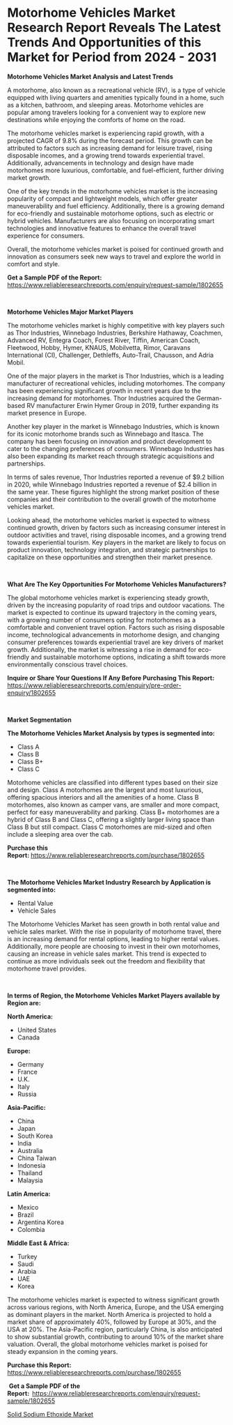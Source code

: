 <p><h1>Motorhome Vehicles Market Research Report Reveals The Latest Trends And Opportunities of this Market for Period from 2024 - 2031</h1></p><p><strong>Motorhome Vehicles Market Analysis and Latest Trends</strong></p>
<p><p>A motorhome, also known as a recreational vehicle (RV), is a type of vehicle equipped with living quarters and amenities typically found in a home, such as a kitchen, bathroom, and sleeping areas. Motorhome vehicles are popular among travelers looking for a convenient way to explore new destinations while enjoying the comforts of home on the road.</p><p>The motorhome vehicles market is experiencing rapid growth, with a projected CAGR of 9.8% during the forecast period. This growth can be attributed to factors such as increasing demand for leisure travel, rising disposable incomes, and a growing trend towards experiential travel. Additionally, advancements in technology and design have made motorhomes more luxurious, comfortable, and fuel-efficient, further driving market growth.</p><p>One of the key trends in the motorhome vehicles market is the increasing popularity of compact and lightweight models, which offer greater maneuverability and fuel efficiency. Additionally, there is a growing demand for eco-friendly and sustainable motorhome options, such as electric or hybrid vehicles. Manufacturers are also focusing on incorporating smart technologies and innovative features to enhance the overall travel experience for consumers.</p><p>Overall, the motorhome vehicles market is poised for continued growth and innovation as consumers seek new ways to travel and explore the world in comfort and style.</p></p>
<p><strong>Get a Sample PDF of the Report:&nbsp;</strong> <a href="https://www.reliableresearchreports.com/enquiry/request-sample/1802655">https://www.reliableresearchreports.com/enquiry/request-sample/1802655</a></p>
<p>&nbsp;</p>
<p><strong>Motorhome Vehicles Major Market Players</strong></p>
<p><p>The motorhome vehicles market is highly competitive with key players such as Thor Industries, Winnebago Industries, Berkshire Hathaway, Coachmen, Advanced RV, Entegra Coach, Forest River, Tiffin, American Coach, Fleetwood, Hobby, Hymer, KNAUS, Mobilvetta, Rimor, Caravans International (CI), Challenger, Dethleffs, Auto-Trail, Chausson, and Adria Mobil.</p><p>One of the major players in the market is Thor Industries, which is a leading manufacturer of recreational vehicles, including motorhomes. The company has been experiencing significant growth in recent years due to the increasing demand for motorhomes. Thor Industries acquired the German-based RV manufacturer Erwin Hymer Group in 2019, further expanding its market presence in Europe.</p><p>Another key player in the market is Winnebago Industries, which is known for its iconic motorhome brands such as Winnebago and Itasca. The company has been focusing on innovation and product development to cater to the changing preferences of consumers. Winnebago Industries has also been expanding its market reach through strategic acquisitions and partnerships.</p><p>In terms of sales revenue, Thor Industries reported a revenue of $9.2 billion in 2020, while Winnebago Industries reported a revenue of $2.4 billion in the same year. These figures highlight the strong market position of these companies and their contribution to the overall growth of the motorhome vehicles market.</p><p>Looking ahead, the motorhome vehicles market is expected to witness continued growth, driven by factors such as increasing consumer interest in outdoor activities and travel, rising disposable incomes, and a growing trend towards experiential tourism. Key players in the market are likely to focus on product innovation, technology integration, and strategic partnerships to capitalize on these opportunities and strengthen their market presence.</p></p>
<p>&nbsp;</p>
<p><strong>What Are The Key Opportunities For Motorhome Vehicles Manufacturers?</strong></p>
<p><p>The global motorhome vehicles market is experiencing steady growth, driven by the increasing popularity of road trips and outdoor vacations. The market is expected to continue its upward trajectory in the coming years, with a growing number of consumers opting for motorhomes as a comfortable and convenient travel option. Factors such as rising disposable income, technological advancements in motorhome design, and changing consumer preferences towards experiential travel are key drivers of market growth. Additionally, the market is witnessing a rise in demand for eco-friendly and sustainable motorhome options, indicating a shift towards more environmentally conscious travel choices.</p></p>
<p><strong>Inquire or Share Your Questions If Any Before Purchasing This Report:</strong> <a href="https://www.reliableresearchreports.com/enquiry/pre-order-enquiry/1802655">https://www.reliableresearchreports.com/enquiry/pre-order-enquiry/1802655</a></p>
<p>&nbsp;</p>
<p><strong>Market Segmentation</strong></p>
<p><strong>The Motorhome Vehicles Market Analysis by types is segmented into:</strong></p>
<p><ul><li>Class A</li><li>Class B</li><li>Class B+</li><li>Class C</li></ul></p>
<p><p>Motorhome vehicles are classified into different types based on their size and design. Class A motorhomes are the largest and most luxurious, offering spacious interiors and all the amenities of a home. Class B motorhomes, also known as camper vans, are smaller and more compact, perfect for easy maneuverability and parking. Class B+ motorhomes are a hybrid of Class B and Class C, offering a slightly larger living space than Class B but still compact. Class C motorhomes are mid-sized and often include a sleeping area over the cab.</p></p>
<p><strong>Purchase this Report:&nbsp;</strong><a href="https://www.reliableresearchreports.com/purchase/1802655">https://www.reliableresearchreports.com/purchase/1802655</a></p>
<p>&nbsp;</p>
<p><strong>The Motorhome Vehicles Market Industry Research by Application is segmented into:</strong></p>
<p><ul><li>Rental Value</li><li>Vehicle Sales</li></ul></p>
<p><p>The Motorhome Vehicles Market has seen growth in both rental value and vehicle sales market. With the rise in popularity of motorhome travel, there is an increasing demand for rental options, leading to higher rental values. Additionally, more people are choosing to invest in their own motorhomes, causing an increase in vehicle sales market. This trend is expected to continue as more individuals seek out the freedom and flexibility that motorhome travel provides.</p></p>
<p>&nbsp;</p>
<p><strong>In terms of Region, the Motorhome Vehicles Market Players available by Region are:</strong></p>
<p>
    <p> <strong> North America: </strong>
        <ul>
            <li>United States</li>
            <li>Canada</li>
        </ul>
        </p> 
    <p> <strong> Europe: </strong>
        <ul>
            <li>Germany</li>
            <li>France</li>
            <li>U.K.</li>
            <li>Italy</li>
            <li>Russia</li>
        </ul>
        </p> 
    <p> <strong> Asia-Pacific: </strong>
        <ul>
            <li>China</li>
            <li>Japan</li>
            <li>South Korea</li>
            <li>India</li>
            <li>Australia</li>
            <li>China Taiwan</li>
            <li>Indonesia</li>
            <li>Thailand</li>
            <li>Malaysia</li>
        </ul>
        </p> 
    <p> <strong> Latin America: </strong>
        <ul>
            <li>Mexico</li>
            <li>Brazil</li>
            <li>Argentina Korea</li>
            <li>Colombia</li>
        </ul>
        </p> 
    <p> <strong> Middle East & Africa: </strong>
        <ul>
            <li>Turkey</li>
            <li>Saudi</li>
            <li>Arabia</li>
            <li>UAE</li>
            <li>Korea</li>
        </ul>
    </p>
    </p>
<p><p>The motorhome vehicles market is expected to witness significant growth across various regions, with North America, Europe, and the USA emerging as dominant players in the market. North America is projected to hold a market share of approximately 40%, followed by Europe at 30%, and the USA at 20%. The Asia-Pacific region, particularly China, is also anticipated to show substantial growth, contributing to around 10% of the market share valuation. Overall, the global motorhome vehicles market is poised for steady expansion in the coming years.</p></p>
<p><strong>Purchase this Report: </strong><a href="https://www.reliableresearchreports.com/purchase/1802655">https://www.reliableresearchreports.com/purchase/1802655</a></p>
<p>&nbsp;<strong>Get a Sample PDF of the Report:&nbsp;&nbsp;</strong><a href="https://www.reliableresearchreports.com/enquiry/request-sample/1802655">https://www.reliableresearchreports.com/enquiry/request-sample/1802655</a></p>
<p><strong></strong></p>
<p><p><a href="https://gamy-alyssum-396.notion.site/Solid-Sodium-Ethoxide-Market-Furnish-Information-about-Market-Size-Market-Share-Market-Dynamics-a-1fc290b2fc034c0d84d3eb26697691c2">Solid Sodium Ethoxide Market</a></p></p>